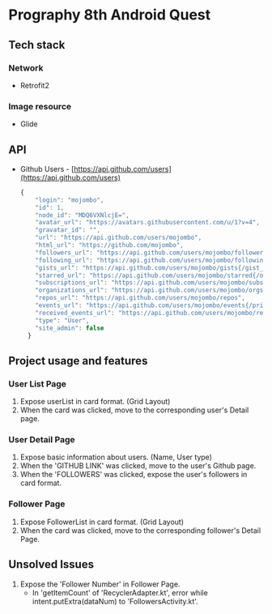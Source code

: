 # Prography 8th Android Quest

## Tech stack

### Network
- Retrofit2

### Image resource
- Glide

## API
- Github Users - [https://api.github.com/users](https://api.github.com/users)
    
    ```jsx
    {
        "login": "mojombo",
        "id": 1,
        "node_id": "MDQ6VXNlcjE=",
        "avatar_url": "https://avatars.githubusercontent.com/u/1?v=4",
        "gravatar_id": "",
        "url": "https://api.github.com/users/mojombo",
        "html_url": "https://github.com/mojombo",
        "followers_url": "https://api.github.com/users/mojombo/followers",
        "following_url": "https://api.github.com/users/mojombo/following{/other_user}",
        "gists_url": "https://api.github.com/users/mojombo/gists{/gist_id}",
        "starred_url": "https://api.github.com/users/mojombo/starred{/owner}{/repo}",
        "subscriptions_url": "https://api.github.com/users/mojombo/subscriptions",
        "organizations_url": "https://api.github.com/users/mojombo/orgs",
        "repos_url": "https://api.github.com/users/mojombo/repos",
        "events_url": "https://api.github.com/users/mojombo/events{/privacy}",
        "received_events_url": "https://api.github.com/users/mojombo/received_events",
        "type": "User",
        "site_admin": false
      }
    ```
    
## Project usage and features

### User List Page
1. Expose userList in card format. (Grid Layout)
2. When the card was clicked, move to the corresponding user's Detail page.

### User Detail Page
1. Expose basic information about users. (Name, User type)
2. When the 'GITHUB LINK' was clicked, move to the user's Github page.
3. When the 'FOLLOWERS' was clicked, expose the user's followers in card format.

### Follower Page
1. Expose FollowerList in card format. (Grid Layout)
2. When the card was clicked, move to the corresponding follower's Detail Page.

## Unsolved Issues
1. Expose the 'Follower Number' in Follower Page.
    - In 'getItemCount' of 'RecyclerAdapter.kt', error while intent.putExtra(dataNum) to 'FollowersActivity.kt'.
    
